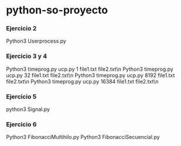 # python-so-proyecto
### Ejercicio 2
Python3 Userprocess.py

### Ejercicio 3 y 4
Python3 timeprog.py ucp.py 1 file1.txt file2.txt\n
Python3 timeprog.py ucp.py 32 file1.txt file2.txt\n
Python3 timeprog.py ucp.py 8192 file1.txt file2.txt\n
Python3 timeprog.py ucp.py 16384 file1.txt file2.txt\n

### Ejercicio 5
python3 Signal.py

### Ejercicio 6
Python3 FibonacciMultihilo.py
Python3 FibonacciSecuencial.py
